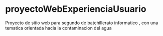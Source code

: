# proyectoWebExperienciaUsuario
Proyecto de sitio web para segundo de batchillerato informatico , con una tematica orientada hacia la contaminacion del agua
